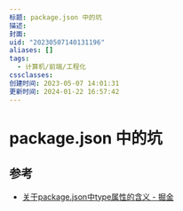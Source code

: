 ```yaml
---
标题: package.json 中的坑
描述:
封面:
uid: "20230507140131196"
aliases: []
tags:
  - 计算机/前端/工程化
cssclasses:
创建时间: 2023-05-07 14:01:31
更新时间: 2024-01-22 16:57:42
---
```


# package.json 中的坑

## 参考

- [关于package.json中type属性的含义 - 掘金](https://juejin.cn/post/7032278473389539365)
